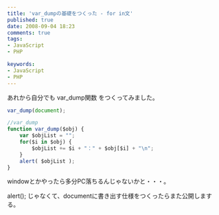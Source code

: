 ```yaml
---
title: 'var_dumpの基礎をつくった - for in文'
published: true
date: 2008-09-04 18:23
comments: true
tags:
- JavaScript
- PHP

keywords:
- JavaScript
- PHP
---
```

あれから自分でも var_dump関数 をつくってみました。


```js
var_dump(document);

//var_dump
function var_dump($obj) {
	var $objList = "";
	for($i in $obj) {
		$objList += $i + "：" + $obj[$i] + "\n";
	}
	alert( $objList );
}
```

windowとかやったら多分PC落ちるんじゃないかと・・・。

alert(); じゃなくて、documentに書き出す仕様をつくったらまた公開しまする。